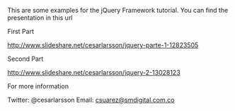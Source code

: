 This are some examples for the jQuery Framework tutorial. You can find the presentation in this url

First Part

http://www.slideshare.net/cesarlarsson/jquery-parte-1-12823505

Second Part

http://www.slideshare.net/cesarlarsson/jquery-2-13028123

For more information

Twitter: @cesarlarsson
Email: csuarez@smdigital.com.co